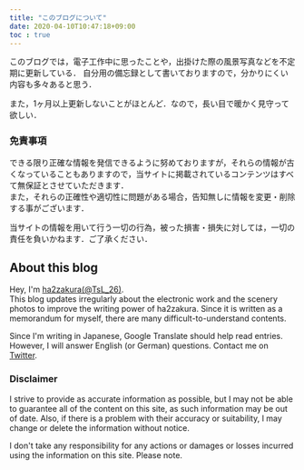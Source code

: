 ```yaml
---
title: "このブログについて"
date: 2020-04-10T10:47:18+09:00
toc : true
---
```


このブログでは，電子工作中に思ったことや，出掛けた際の風景写真などを不定期に更新している．
自分用の備忘録として書いておりますので，分かりにくい内容も多々あると思う．  

また，1ヶ月以上更新しないことがほとんど．なので，長い目で暖かく見守って欲しい．

### 免責事項

できる限り正確な情報を発信できるように努めておりますが，それらの情報が古くなっていることもありますので，当サイトに掲載されているコンテンツはすべて無保証とさせていただきます．  
また，それらの正確性や適切性に問題がある場合，告知無しに情報を変更・削除する事がございます．

当サイトの情報を用いて行う一切の行為，被った損害・損失に対しては，一切の責任を負いかねます．ご了承ください．


## About this blog

Hey, I'm [ha2zakura(@TsL_26)](https://twitter.com/TsL_26).  
This blog updates irregularly about the electronic work and the scenery photos to improve the writing power of ha2zakura. 
Since it is written as a memorandum for myself, there are many difficult-to-understand contents.

Since I'm writing in Japanese, Google Translate should help read entries. 
However, I will answer English (or German) questions. Contact me on [Twitter](https://twitter.com/TsL_26).

### Disclaimer

I strive to provide as accurate information as possible, but I may not be able to guarantee all of the content on this site, as such information may be out of date.
Also, if there is a problem with their accuracy or suitability, I may change or delete the information without notice.

I don't take any responsibility for any actions or damages or losses incurred using the information on this site. Please note.

